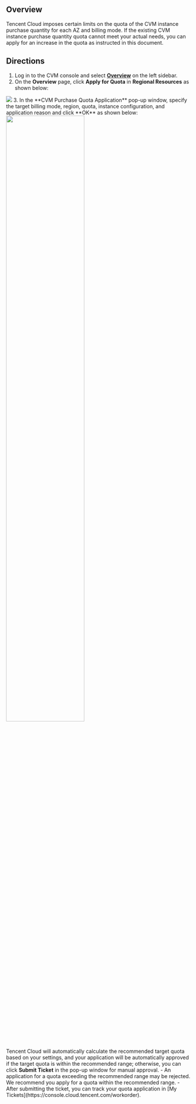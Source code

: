 ## Overview
Tencent Cloud imposes certain limits on the quota of the CVM instance purchase quantity for each AZ and billing mode. If the existing CVM instance purchase quantity quota cannot meet your actual needs, you can apply for an increase in the quota as instructed in this document.

## Directions
1. Log in to the CVM console and select **[Overview](https://console.cloud.tencent.com/cvm/overview)** on the left sidebar.
2. On the **Overview** page, click **Apply for Quota** in **Regional Resources** as shown below:
<img src="https://main.qcloudimg.com/raw/ea45f11f515b2a7a05f304d1fa4e1b75.png">
3. In the **CVM Purchase Quota Application** pop-up window, specify the target billing mode, region, quota, instance configuration, and application reason and click **OK** as shown below:<br>
<img src="https://main.qcloudimg.com/raw/f75e216eb259f5ceae1a37ce01fc6bfc.png" style="width:65%">
<br>Tencent Cloud will automatically calculate the recommended target quota based on your settings, and your application will be automatically approved if the target quota is within the recommended range; otherwise, you can click <b>Submit Ticket</b> in the pop-up window for manual approval.
<dx-alert infotype="explain" title="">
- An application for a quota exceeding the recommended range may be rejected. We recommend you apply for a quota within the recommended range.
- After submitting the ticket, you can track your quota application in [My Tickets](https://console.cloud.tencent.com/workorder).
</dx-alert>

